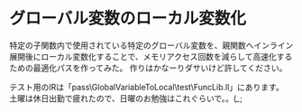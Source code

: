 # グローバル変数のローカル変数化
特定の子関数内で使用されている特定のグローバル変数を、親関数へインライン展開後にローカル変数化することで、メモリアクセス回数を減らして高速化するための最適化パスを作ってみた。
作りはかなーりダサいけど許してください。

テスト用のIRは「pass\GlobalVariableToLocal\test\FuncLib.ll」にあります。
土曜は休日出勤で疲れたので、日曜のお勉強はこれぐらいで。。(*_*;
